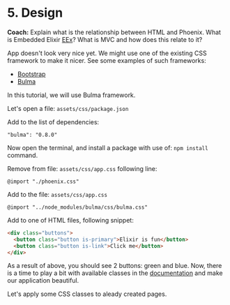 # 5. Design

**Coach:** Explain what is the relationship between HTML and Phoenix. What is Embedded Elixir [EEx](https://hexdocs.pm/eex/EEx.html)? What is MVC and how does this relate to it?

App doesn't look very nice yet. We might use one of the existing CSS framework to make it nicer. See some examples of such frameworks:

* [Bootstrap](https://getbootstrap.com/)
* [Bulma](https://bulma.io/)

In this tutorial, we will use Bulma framework.

Let's open a file: `assets/css/package.json`

Add to the list of dependencies:
```
"bulma": "0.8.0"
```

Now open the terminal, and install a package with use of: `npm install` command.

Remove from file: `assets/css/app.css` following line:
```
@import "./phoenix.css"
```

Add to the file: `assets/css/app.css`

```
@import "../node_modules/bulma/css/bulma.css"
```

Add to one of HTML files, following snippet:
```html
<div class="buttons">
  <button class="button is-primary">Elixir is fun</button>
  <button class="button is-link">Click me</button>
</div>
```

As a result of above, you should see 2 buttons: green and blue. Now, there is a time to play a bit with available classes in the [documentation](https://bulma.io/documentation/) and make our application beautiful.

Let's apply some CSS classes to aleady created pages.
